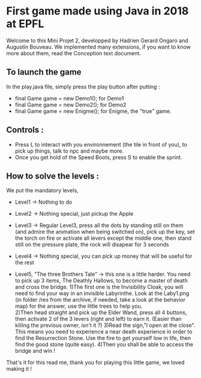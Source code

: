 # First game made using Java in 2018 at EPFL

Welcome to this Mini Projet 2, developped by Hadrien Gerard Ongaro and Augustin Bouveau.
We implemented many extensions, if you want to know more about them, read the Conception text document.

## To launch the game

In the play.java file, simply press the play button after putting :

* final Game game = new Demo1(); for Demo1
* final Game game = new Demo2(); for Demo2
* final Game game = new Enigme(); for Enigme, the "true" game.

## Controls :

* Press L to interact with you environnement (the tile in front of you), to pick up things, talk to npc and maybe more.
* Once you get hold of the Speed Boots, press S to enable the sprint.

## How to solve the levels :

We put the mandatory levels,
* Level1 -> Nothing to do

* Level2 -> Nothing special, just pickup the Apple

* Level3 -> Regular Level3, press all the dots by standing still on them (and admire the animation when
					being switched on), pick up the key, set the torch on fire or activate all levers except the 
					middle one, then stand still on the pressure plate, the rock will disapear for 3 seconds

* Level4 -> Nothing special, you can pick up money that will be useful for the rest

* Level5, "The three Brothers Tale" -> this one is a little harder. You need to pick up 3 items, 
					The Deathly Hallows, to become a master of death and cross the bridge. 
					1)The first one is the Invisibility Cloak, you will need to find your way in an invisible
					 Labyrinthe. Look at the Laby1.png (in folder /res from the archive, if needed, take a look 
					 at the behavior map) for the answer, use the little trees to help you.  
					2)Then head straight and pick up the Elder Wand, press all 4 buttons, then activate 2 of the 3
					levers (right and left) to earn it. (Easier than killing the previous owner, isn't it ?)
					3)Read the sign,"I open at the close". This means you need to experience a near death 
					experience in order to find the Resurrection Stone. Use the fire to get yourself low in life,
					then find the good stone (quite easy). 
					4)Then you shall be able to access the bridge and win !

That's it for this read me, thank you for playing this little game, we loved making it !

